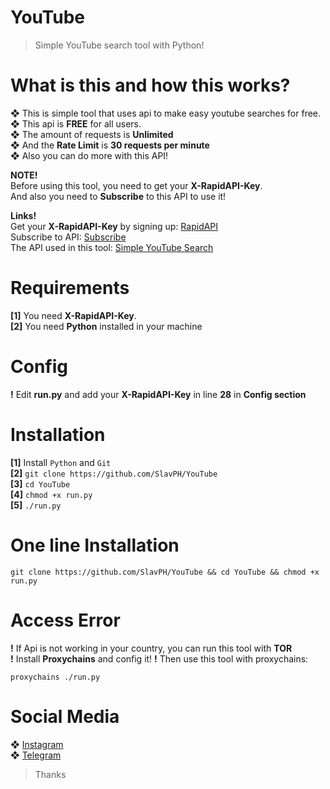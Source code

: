 # YouTube
>Simple YouTube search tool with Python!                   

# What is this and how this works?                              
❖ This is simple tool that uses api to make easy youtube searches for free.                            
❖ This api is **FREE** for all users.                 
❖ The amount of requests is **Unlimited**                                       
❖ And the **Rate Limit** is **30 requests per minute**                                  
❖ Also you can do more with this API!                       

**NOTE!**                   
Before using this tool, you need to get your **X-RapidAPI-Key**.                         
And also you need to **Subscribe** to this API to use it!                             

**Links!**                          
Get your **X-RapidAPI-Key** by signing up: [RapidAPI](https://rapidapi.com)                      
Subscribe to API: [Subscribe](https://rapidapi.com/Snowflake107/api/simple-youtube-search/pricing)                            
The API used in this tool: [Simple YouTube Search](https://rapidapi.com/Snowflake107/api/simple-youtube-search)                          


# Requirements                      
**[1]** You need **X-RapidAPI-Key**.                                                             
**[2]** You need **Python** installed in your machine                             

# Config
**!** Edit **run.py** and add your **X-RapidAPI-Key** in line **28** in **Config section**                     

# Installation                                  
**[1]** Install `Python` and `Git`                                
**[2]** `git clone https://github.com/SlavPH/YouTube`                                             
**[3]** `cd YouTube`                                              
**[4]** `chmod +x run.py`                                     
**[5]** `./run.py`                  

# One line Installation
```
git clone https://github.com/SlavPH/YouTube && cd YouTube && chmod +x run.py
```
# Access Error
**!**  If Api is not working in your country, you can run this tool with **TOR**                             
**!**  Install **Proxychains** and config it!
**!**  Then use this tool with proxychains:                            
```
proxychains ./run.py
```

# Social Media
❖ [Instagram](https://instagram.com/theslavph)                                                
❖ [Telegram](https://telegram.me/theslavph)

> Thanks 
